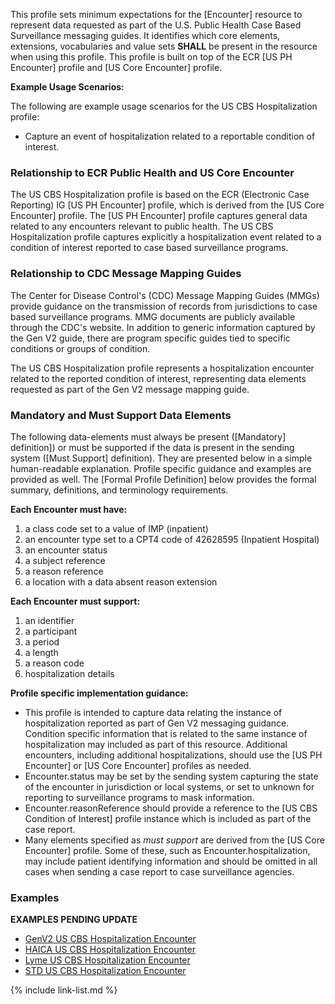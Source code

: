 This profile sets minimum expectations for the [Encounter] resource to represent data requested as part of the U.S. Public Health Case Based Surveillance messaging guides. It identifies which core elements, extensions, vocabularies and value sets **SHALL** be present in the resource when using this profile. This profile is built on top of the ECR [US PH Encounter] profile and [US Core Encounter] profile.

**Example Usage Scenarios:**

The following are example usage scenarios for the US CBS Hospitalization profile:

-   Capture an event of hospitalization related to a reportable condition of interest.

### Relationship to ECR Public Health and US Core Encounter

The US CBS Hospitalization profile is based on the ECR (Electronic Case Reporting) IG [US PH Encounter] profile, which is derived from the [US Core Encounter] profile. The [US PH Encounter] profile captures general data related to any encounters relevant to public health. The US CBS Hospitalization profile captures explicitly a hospitalization event related to a condition of interest reported to case based surveillance programs.

### Relationship to CDC Message Mapping Guides

The Center for Disease Control's (CDC) Message Mapping Guides (MMGs) provide guidance on the transmission of records from jurisdictions to case based surveillance programs. MMG documents are publicly available through the CDC's website. In addition to generic information captured by the Gen V2 guide, there are program specific guides tied to specific conditions or groups of condition.

The US CBS Hospitalization profile represents a hospitalization encounter related to the reported condition of interest, representing data elements requested as part of the Gen V2 message mapping guide.

### Mandatory and Must Support Data Elements

The following data-elements must always be present ([Mandatory] definition]) or must be supported if the data is present in the sending system ([Must Support] definition). They are presented below in a simple human-readable explanation.  Profile specific guidance and examples are provided as well.  The [Formal Profile Definition] below provides the formal summary, definitions, and  terminology requirements.

**Each Encounter must have:**

1. a class code set to a value of IMP (inpatient)
1. an encounter type set to a CPT4 code of 42628595 (Inpatient Hospital)
1. an encounter status
1. a subject reference
1. a reason reference
1. a location with a data absent reason extension

**Each Encounter must support:**

1. an identifier
1. a participant
1. a period
1. a length
1. a reason code
1. hospitalization details

**Profile specific implementation guidance:**

- This profile is intended to capture data relating the instance of hospitalization reported as part of Gen V2 messaging guidance. Condition specific information that is related to the same instance of hospitalization may included as part of this resource. Additional encounters, including additional hospitalizations, should use the [US PH Encounter] or [US Core Encounter] profiles as needed.
- Encounter.status may be set by the sending system capturing the state of the encounter in jurisdiction or local systems, or set to unknown for reporting to surveillance programs to mask information.
- Encounter.reasonReference should provide a reference to the [US CBS Condition of Interest] profile instance which is included as part of the case report.
- Many elements specified as *must support* are derived from the [US Core Encounter] profile. Some of these, such as Encounter.hospitalization, may include patient identifying information and should be omitted in all cases when sending a case report to case surveillance agencies.

### Examples
**EXAMPLES PENDING UPDATE**
- [GenV2 US CBS Hospitalization Encounter](Encounter-GenV2-TC-Hospitalization.html)
- [HAICA US CBS Hospitalization Encounter](Encounter-HAICA-TC-Hospitalization.html)
- [Lyme US CBS Hospitalization Encounter](Encounter-Lyme-TC-Hospitalization.html)
- [STD US CBS Hospitalization Encounter](Encounter-STD-TC-Hospitalization.html)


{% include link-list.md %}